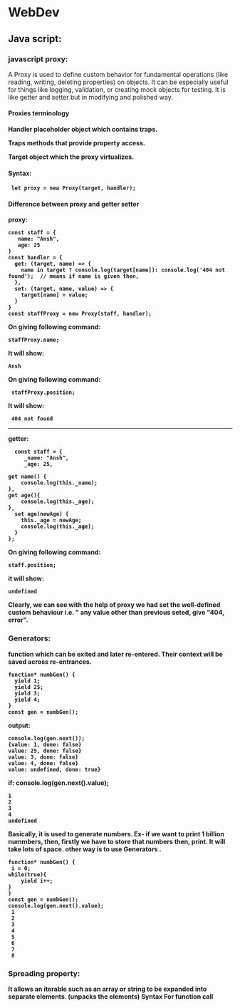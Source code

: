 # WebDev
## Java script:
### javascript proxy:

A Proxy is used to define custom behavior for fundamental operations (like reading, writing, deleting properties) on objects. It can be especially useful for things like logging, validation, or creating mock objects for testing.
It is like getter and setter but in modifying and polished way.

#### Proxies terminology
<b> Handler <b>
placeholder object which contains traps.

<b> Traps <b>
methods that provide property access.

<b> Target <b>
object which the proxy virtualizes.

#### Syntax:
     let proxy = new Proxy(target, handler);

#### Difference between proxy and getter setter
proxy:


    const staff = {
       name: "Ansh",
       age: 25
    }
    const handler = {
      get: (target, name) => {
        name in target ? console.log(target[name]): console.log('404 not found');  // means if name is given then, 
      },
      set: (target, name, value) => {
        target[name] = value;
      }
    }
    const staffProxy = new Proxy(staff, handler);
On giving following command:

    staffProxy.name;
It will  show:

    Ansh
On giving following command:
  
     staffProxy.position;  
 It will show: 
 
     404 not found 
___________________________________________________________________________________________________________________
 getter:
 
      const staff = {
         _name: "Ansh",
         _age: 25,

    get name() {
        console.log(this._name);
    },
    get age(){
        console.log(this._age);
    },
      set age(newAge) {
        this._age = newAge;
        console.log(this._age);
      }
    };
On giving following command:

    staff.position;
it will show:

    undefined

Clearly, we can see with the help of proxy we had set the well-defined custom behaviour i.e. " any value other than previous seted, give "404, error".

### Generators:
function which can be exited and later re-entered. Their context will be saved across re-entrances.

    function* numbGen() {
      yield 1;
      yield 25;
      yield 3;
      yield 4;
    }
    const gen = numbGen();
output:

    console.log(gen.next());
    {value: 1, done: false}
    value: 25, done: false}
    value: 3, done: false}
    value: 4, done: false}
    value: undefined, done: true}

if: console.log(gen.next().value);

    1
    2
    3
    4
    undefined

Basically, it is used to generate numbers. Ex- if we want to print 1 billion nummbers, then, firstly we have to store that numbers then, print. It will take lots of space. <b> other way is to use Generators <b>.

    function* numbGen() {
     i = 0;
    while(true){
        yield i++;
    }
    }
    const gen = numbGen();
    console.log(gen.next().value);
     1
     2
     3
     4
     5
     6
     7
     8

### Spreading property:
It allows an iterable such as an array or string to be expanded into separate elements. (unpacks the elements)
<b> Syntax <b>
<b> For function call <b> 
